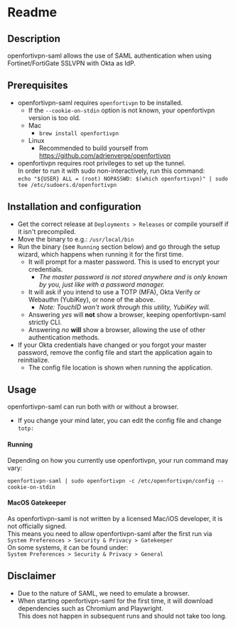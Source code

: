 # Readme
## Description
openfortivpn-saml allows the use of SAML authentication when using Fortinet/FortiGate SSLVPN with Okta as IdP.
## Prerequisites
- openfortivpn-saml requires `openfortivpn` to be installed.
  - If the `--cookie-on-stdin` option is not known, your openfortivpn version is too old.
  - Mac
    - `brew install openfortivpn`
  - Linux
    - Recommended to build yourself from https://github.com/adrienverge/openfortivpn
- openfortivpn requires root privileges to set up the tunnel.  
In order to run it with sudo non-interactively, run this command:  
`echo "${USER} ALL = (root) NOPASSWD: $(which openfortivpn)" | sudo tee /etc/sudoers.d/openfortivpn`

## Installation and configuration
- Get the correct release at `Deployments > Releases` or compile yourself if it isn't precompiled.
- Move the binary to e.g.: `/usr/local/bin`
- Run the binary (see `Running` section below) and go through the setup wizard, which happens when running it for the first time.
  - It will prompt for a master password. This is used to encrypt your credentials.
    - _The master password is not stored anywhere and is only known by you, just like with a password manager._
  - It will ask if you intend to use a TOTP (MFA), Okta Verify or Webauthn (YubiKey), or none of the above.
    - _Note: TouchID won't work through this utility, YubiKey will._
  - Answering _yes_ will **not** show a browser, keeping openfortivpn-saml strictly CLI.
  - Answering _no_ **will** show a browser, allowing the use of other authentication methods.
- If your Okta credentials have changed or you forgot your master password, remove the config file and start the application again to reinitialize.
  - The config file location is shown when running the application.
## Usage
openfortivpn-saml can run both with or without a browser.  

- If you change your mind later, you can edit the config file and change `totp:`

#### Running
Depending on how you currently use openfortivpn, your run command may vary:  
```
openfortivpn-saml | sudo openfortivpn -c /etc/openfortivpn/config --cookie-on-stdin
```
#### MacOS Gatekeeper
As openfortivpn-saml is not written by a licensed Mac/iOS developer, it is not officially signed.  
This means you need to allow openfortivpn-saml after the first run via  
`System Preferences > Security & Privacy > Gatekeeper`  
On some systems, it can be found under:  
`System Preferences > Security & Privacy > General`

## Disclaimer
- Due to the nature of SAML, we need to emulate a browser.
- When starting openfortivpn-saml for the first time, it will download dependencies such as Chromium and Playwright.  
  This does not happen in subsequent runs and should not take too long.
